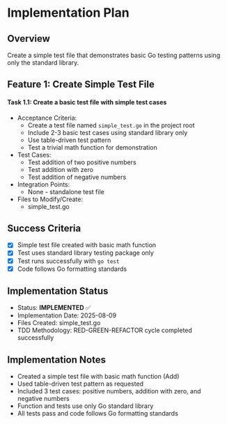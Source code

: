 # Implementation Plan

## Overview
Create a simple test file that demonstrates basic Go testing patterns using only the standard library.

## Feature 1: Create Simple Test File
#### Task 1.1: Create a basic test file with simple test cases
- Acceptance Criteria:
  * Create a test file named `simple_test.go` in the project root
  * Include 2-3 basic test cases using standard library only
  * Use table-driven test pattern
  * Test a trivial math function for demonstration
- Test Cases:
  * Test addition of two positive numbers
  * Test addition with zero
  * Test addition of negative numbers
- Integration Points:
  * None - standalone test file
- Files to Modify/Create:
  * simple_test.go

## Success Criteria
- [x] Simple test file created with basic math function
- [x] Test uses standard library testing package only
- [x] Test runs successfully with `go test`
- [x] Code follows Go formatting standards

## Implementation Status
- Status: **IMPLEMENTED** ✅ 
- Implementation Date: 2025-08-09
- Files Created: simple_test.go
- TDD Methodology: RED-GREEN-REFACTOR cycle completed successfully

## Implementation Notes
- Created a simple test file with basic math function (Add)
- Used table-driven test pattern as requested
- Included 3 test cases: positive numbers, addition with zero, and negative numbers
- Function and tests use only Go standard library
- All tests pass and code follows Go formatting standards
